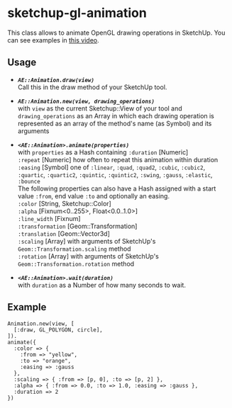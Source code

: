 sketchup-gl-animation
=====================

This class allows to animate OpenGL drawing operations in SketchUp.
You can see examples in [this video](https://vimeo.com/68927967).

## Usage

* **_`AE::Animation.draw(view)`_**  
  Call this in the draw method of your SketchUp tool.

* **_`AE::Animation.new(view, drawing_operations)`_**  
  with `view` as the current Sketchup::View of your tool
  and `drawing_operations` as an Array in which each drawing operation is represented as an array of the method's name (as Symbol) and its arguments
  
* **_`<AE::Animation>.animate(properties)`_**  
  with `properties` as a Hash containing
  `:duration` [Numeric]  
  `:repeat`   [Numeric] how often to repeat this animation within duration  
  `:easing`   [Symbol]  one of `:linear`, `:quad`, `:quad2`, `:cubic`, `:cubic2`, `:quartic`, `:quartic2`, `:quintic`, `:quintic2`, `:swing`, `:gauss`, `:elastic`, `:bounce`  
  The following properties can also have a Hash assigned with a start value `:from`, end value `:to` and optionally an easing.  
  `:color`    [String, Sketchup::Color]  
  `:alpha`    [Fixnum<0..255>, Float<0.0..1.0>]  
  `:line_width`  [Fixnum]  
  `:transformation` [Geom::Transformation]  
  `:translation`    [Geom::Vector3d]  
  `:scaling`        [Array] with arguments of SketchUp's `Geom::Transformation.scaling` method  
  `:rotation`       [Array] with arguments of SketchUp's `Geom::Transformation.rotation` method  

* **_`<AE::Animation>.wait(duration)`_**  
  with `duration` as a Number of how many seconds to wait.
  
## Example

    Animation.new(view, [
      [:draw, GL_POLYGON, circle],
    ]).
    animate({
      :color => {
        :from => "yellow",
        :to => "orange",
        :easing => :gauss
      },
      :scaling => { :from => [p, 0], :to => [p, 2] },
      :alpha => { :from => 0.0, :to => 1.0, :easing => :gauss },
      :duration => 2
    })

